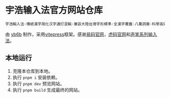 <!-- omit in toc -->
# 宇浩输入法官方网站仓库

```txt
宇浩輸入法·傳統漢字简化汉字通打混輸·兼容大陸台灣字形標準·全漢字覆蓋·八萬詞庫·科學高效
```

由 [yb6b](https://github.com/yb6b) 制作，采用[vitepress](https://vitepress.dev/zh/)框架。感谢[易码官网](yb6b.github.io/yima/)，[虎码官网](https://www.tiger-code.com/)和[声笔系列输入法](https://sbxlm.github.io/)。

## 本地运行

1. 克隆本仓库到本地。
2. 执行 `pnpm i` 安装依赖。
3. 执行 `pnpm dev` 预览网站。
4. 执行 `pnpm build` 生成最终的网站。
